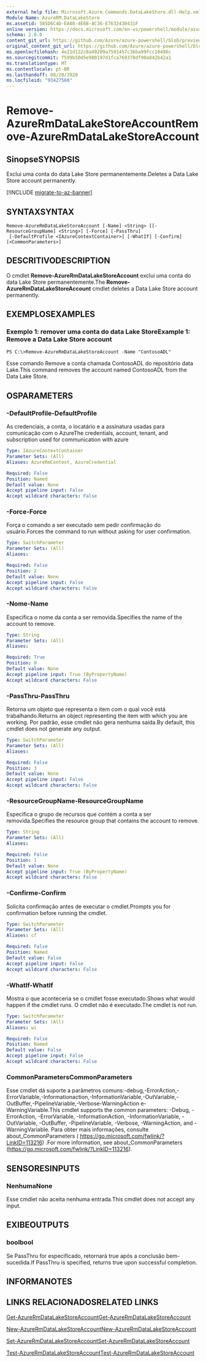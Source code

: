 ```yaml
---
external help file: Microsoft.Azure.Commands.DataLakeStore.dll-Help.xml
Module Name: AzureRM.DataLakeStore
ms.assetid: 585D6C4D-EA80-4E6B-8C36-E7632430431F
online version: https://docs.microsoft.com/en-us/powershell/module/azurerm.datalakestore/remove-azurermdatalakestoreaccount
schema: 2.0.0
content_git_url: https://github.com/Azure/azure-powershell/blob/preview/src/ResourceManager/DataLakeStore/Commands.DataLakeStore/help/Remove-AzureRmDataLakeStoreAccount.md
original_content_git_url: https://github.com/Azure/azure-powershell/blob/preview/src/ResourceManager/DataLakeStore/Commands.DataLakeStore/help/Remove-AzureRmDataLakeStoreAccount.md
ms.openlocfilehash: 4e21d122c8a49209a7591457c36ba99fcc10496c
ms.sourcegitcommit: f599b50d5e980197d1fca769378df90a842b42a1
ms.translationtype: MT
ms.contentlocale: pt-BR
ms.lasthandoff: 08/20/2020
ms.locfileid: "93427560"
---
```

# <span data-ttu-id="7e5e7-101">Remove-AzureRmDataLakeStoreAccount</span><span class="sxs-lookup"><span data-stu-id="7e5e7-101">Remove-AzureRmDataLakeStoreAccount</span></span>

## <span data-ttu-id="7e5e7-102">Sinopse</span><span class="sxs-lookup"><span data-stu-id="7e5e7-102">SYNOPSIS</span></span>
<span data-ttu-id="7e5e7-103">Exclui uma conta do data Lake Store permanentemente.</span><span class="sxs-lookup"><span data-stu-id="7e5e7-103">Deletes a Data Lake Store account permanently.</span></span>

[!INCLUDE [migrate-to-az-banner](../../includes/migrate-to-az-banner.md)]

## <span data-ttu-id="7e5e7-104">SYNTAX</span><span class="sxs-lookup"><span data-stu-id="7e5e7-104">SYNTAX</span></span>

```
Remove-AzureRmDataLakeStoreAccount [-Name] <String> [[-ResourceGroupName] <String>] [-Force] [-PassThru]
 [-DefaultProfile <IAzureContextContainer>] [-WhatIf] [-Confirm] [<CommonParameters>]
```

## <span data-ttu-id="7e5e7-105">DESCRITIVO</span><span class="sxs-lookup"><span data-stu-id="7e5e7-105">DESCRIPTION</span></span>
<span data-ttu-id="7e5e7-106">O cmdlet **Remove-AzureRmDataLakeStoreAccount** exclui uma conta do data Lake Store permanentemente.</span><span class="sxs-lookup"><span data-stu-id="7e5e7-106">The **Remove-AzureRmDataLakeStoreAccount** cmdlet deletes a Data Lake Store account permanently.</span></span>

## <span data-ttu-id="7e5e7-107">EXEMPLOS</span><span class="sxs-lookup"><span data-stu-id="7e5e7-107">EXAMPLES</span></span>

### <span data-ttu-id="7e5e7-108">Exemplo 1: remover uma conta do data Lake Store</span><span class="sxs-lookup"><span data-stu-id="7e5e7-108">Example 1: Remove a Data Lake Store account</span></span>
```
PS C:\>Remove-AzureRmDataLakeStoreAccount -Name "ContosoADL"
```

<span data-ttu-id="7e5e7-109">Esse comando Remove a conta chamada ContosoADL do repositório data Lake.</span><span class="sxs-lookup"><span data-stu-id="7e5e7-109">This command removes the account named ContosoADL from the Data Lake Store.</span></span>

## <span data-ttu-id="7e5e7-110">OS</span><span class="sxs-lookup"><span data-stu-id="7e5e7-110">PARAMETERS</span></span>

### <span data-ttu-id="7e5e7-111">-DefaultProfile</span><span class="sxs-lookup"><span data-stu-id="7e5e7-111">-DefaultProfile</span></span>
<span data-ttu-id="7e5e7-112">As credenciais, a conta, o locatário e a assinatura usadas para comunicação com o Azure</span><span class="sxs-lookup"><span data-stu-id="7e5e7-112">The credentials, account, tenant, and subscription used for communication with azure</span></span>

```yaml
Type: IAzureContextContainer
Parameter Sets: (All)
Aliases: AzureRmContext, AzureCredential

Required: False
Position: Named
Default value: None
Accept pipeline input: False
Accept wildcard characters: False
```

### <span data-ttu-id="7e5e7-113">-Force</span><span class="sxs-lookup"><span data-stu-id="7e5e7-113">-Force</span></span>
<span data-ttu-id="7e5e7-114">Força o comando a ser executado sem pedir confirmação do usuário.</span><span class="sxs-lookup"><span data-stu-id="7e5e7-114">Forces the command to run without asking for user confirmation.</span></span>

```yaml
Type: SwitchParameter
Parameter Sets: (All)
Aliases: 

Required: False
Position: 2
Default value: None
Accept pipeline input: False
Accept wildcard characters: False
```

### <span data-ttu-id="7e5e7-115">-Nome</span><span class="sxs-lookup"><span data-stu-id="7e5e7-115">-Name</span></span>
<span data-ttu-id="7e5e7-116">Especifica o nome da conta a ser removida.</span><span class="sxs-lookup"><span data-stu-id="7e5e7-116">Specifies the name of the account to remove.</span></span>

```yaml
Type: String
Parameter Sets: (All)
Aliases: 

Required: True
Position: 0
Default value: None
Accept pipeline input: True (ByPropertyName)
Accept wildcard characters: False
```

### <span data-ttu-id="7e5e7-117">-PassThru</span><span class="sxs-lookup"><span data-stu-id="7e5e7-117">-PassThru</span></span>
<span data-ttu-id="7e5e7-118">Retorna um objeto que representa o item com o qual você está trabalhando.</span><span class="sxs-lookup"><span data-stu-id="7e5e7-118">Returns an object representing the item with which you are working.</span></span>
<span data-ttu-id="7e5e7-119">Por padrão, esse cmdlet não gera nenhuma saída.</span><span class="sxs-lookup"><span data-stu-id="7e5e7-119">By default, this cmdlet does not generate any output.</span></span>

```yaml
Type: SwitchParameter
Parameter Sets: (All)
Aliases: 

Required: False
Position: 3
Default value: None
Accept pipeline input: False
Accept wildcard characters: False
```

### <span data-ttu-id="7e5e7-120">-ResourceGroupName</span><span class="sxs-lookup"><span data-stu-id="7e5e7-120">-ResourceGroupName</span></span>
<span data-ttu-id="7e5e7-121">Especifica o grupo de recursos que contém a conta a ser removida.</span><span class="sxs-lookup"><span data-stu-id="7e5e7-121">Specifies the resource group that contains the account to remove.</span></span>

```yaml
Type: String
Parameter Sets: (All)
Aliases: 

Required: False
Position: 1
Default value: None
Accept pipeline input: True (ByPropertyName)
Accept wildcard characters: False
```

### <span data-ttu-id="7e5e7-122">-Confirme</span><span class="sxs-lookup"><span data-stu-id="7e5e7-122">-Confirm</span></span>
<span data-ttu-id="7e5e7-123">Solicita confirmação antes de executar o cmdlet.</span><span class="sxs-lookup"><span data-stu-id="7e5e7-123">Prompts you for confirmation before running the cmdlet.</span></span>

```yaml
Type: SwitchParameter
Parameter Sets: (All)
Aliases: cf

Required: False
Position: Named
Default value: False
Accept pipeline input: False
Accept wildcard characters: False
```

### <span data-ttu-id="7e5e7-124">-WhatIf</span><span class="sxs-lookup"><span data-stu-id="7e5e7-124">-WhatIf</span></span>
<span data-ttu-id="7e5e7-125">Mostra o que aconteceria se o cmdlet fosse executado.</span><span class="sxs-lookup"><span data-stu-id="7e5e7-125">Shows what would happen if the cmdlet runs.</span></span>
<span data-ttu-id="7e5e7-126">O cmdlet não é executado.</span><span class="sxs-lookup"><span data-stu-id="7e5e7-126">The cmdlet is not run.</span></span>

```yaml
Type: SwitchParameter
Parameter Sets: (All)
Aliases: wi

Required: False
Position: Named
Default value: False
Accept pipeline input: False
Accept wildcard characters: False
```

### <span data-ttu-id="7e5e7-127">CommonParameters</span><span class="sxs-lookup"><span data-stu-id="7e5e7-127">CommonParameters</span></span>
<span data-ttu-id="7e5e7-128">Esse cmdlet dá suporte a parâmetros comuns:-debug,-ErrorAction,-ErrorVariable,-Informationaction,-InformationVariable,-OutVariable,-OutBuffer,-PipelineVariable,-Verbose-WarningAction e-WarningVariable.</span><span class="sxs-lookup"><span data-stu-id="7e5e7-128">This cmdlet supports the common parameters: -Debug, -ErrorAction, -ErrorVariable, -InformationAction, -InformationVariable, -OutVariable, -OutBuffer, -PipelineVariable, -Verbose, -WarningAction, and -WarningVariable.</span></span> <span data-ttu-id="7e5e7-129">Para obter mais informações, consulte about_CommonParameters ( https://go.microsoft.com/fwlink/?LinkID=113216) .</span><span class="sxs-lookup"><span data-stu-id="7e5e7-129">For more information, see about_CommonParameters (https://go.microsoft.com/fwlink/?LinkID=113216).</span></span>

## <span data-ttu-id="7e5e7-130">SENSORES</span><span class="sxs-lookup"><span data-stu-id="7e5e7-130">INPUTS</span></span>

### <span data-ttu-id="7e5e7-131">Nenhuma</span><span class="sxs-lookup"><span data-stu-id="7e5e7-131">None</span></span>
<span data-ttu-id="7e5e7-132">Esse cmdlet não aceita nenhuma entrada.</span><span class="sxs-lookup"><span data-stu-id="7e5e7-132">This cmdlet does not accept any input.</span></span>

## <span data-ttu-id="7e5e7-133">EXIBE</span><span class="sxs-lookup"><span data-stu-id="7e5e7-133">OUTPUTS</span></span>

### <span data-ttu-id="7e5e7-134">bool</span><span class="sxs-lookup"><span data-stu-id="7e5e7-134">bool</span></span>
<span data-ttu-id="7e5e7-135">Se PassThru for especificado, retornará true após a conclusão bem-sucedida.</span><span class="sxs-lookup"><span data-stu-id="7e5e7-135">If PassThru is specified, returns true upon successful completion.</span></span>

## <span data-ttu-id="7e5e7-136">INFORMA</span><span class="sxs-lookup"><span data-stu-id="7e5e7-136">NOTES</span></span>

## <span data-ttu-id="7e5e7-137">LINKS RELACIONADOS</span><span class="sxs-lookup"><span data-stu-id="7e5e7-137">RELATED LINKS</span></span>

[<span data-ttu-id="7e5e7-138">Get-AzureRmDataLakeStoreAccount</span><span class="sxs-lookup"><span data-stu-id="7e5e7-138">Get-AzureRmDataLakeStoreAccount</span></span>](./Get-AzureRmDataLakeStoreAccount.md)

[<span data-ttu-id="7e5e7-139">New-AzureRmDataLakeStoreAccount</span><span class="sxs-lookup"><span data-stu-id="7e5e7-139">New-AzureRmDataLakeStoreAccount</span></span>](./New-AzureRmDataLakeStoreAccount.md)

[<span data-ttu-id="7e5e7-140">Set-AzureRmDataLakeStoreAccount</span><span class="sxs-lookup"><span data-stu-id="7e5e7-140">Set-AzureRmDataLakeStoreAccount</span></span>](./Set-AzureRmDataLakeStoreAccount.md)

[<span data-ttu-id="7e5e7-141">Test-AzureRmDataLakeStoreAccount</span><span class="sxs-lookup"><span data-stu-id="7e5e7-141">Test-AzureRmDataLakeStoreAccount</span></span>](./Test-AzureRmDataLakeStoreAccount.md)


